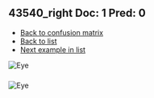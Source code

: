 ## 43540_right Doc: 1 Pred: 0
- [Back to confusion matrix](https://github.com/juliandewit/kaggle_retinopathy/blob/master/matrix.md)
- [Back to list](https://github.com/juliandewit/kaggle_retinopathy/blob/master/lists/10/list.md)
- [Next example in list](https://github.com/juliandewit/kaggle_retinopathy/blob/master/lists/10/43/43563_left.md)

![Eye](https://retinopaty.blob.core.windows.net/size1024/43540_right_1.jpeg)

### 

![Eye]()
